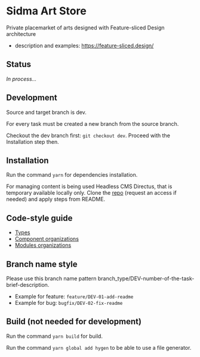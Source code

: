 # Sidma Art Store

Private placemarket of arts designed with Feature-sliced Design architecture

- description and examples: https://feature-sliced.design/

## Status

_In process…_

## Development

Source and target branch is dev.

For every task must be created a new branch from the source branch.

Checkout the dev branch first: `git checkout dev`.
Proceed with the Installation step then.

## Installation

Run the command `yarn` for dependencies installation.

For managing content is being used Headless CMS Directus, that is temporary
available locally only.
Clone the [repo](https://github.com/cap-antonio/sidma-art-directus) (request
an access if needed) and apply
steps from README.

## Code-style guide

- [Types](docs/types.md)
- [Component organizations](docs/components.md)
- [Modules organizations](docs/modules.md)

## Branch name style

Please use this branch name pattern branch_type/DEV-number-of-the-task-brief-description.

- Example for feature: `feature/DEV-01-add-readme`
- Example for bug: `bugfix/DEV-02-fix-readme`

## Build (not needed for development)

Run the command `yarn build` for build.

Run the command `yarn global add hygen` to be able to use a file generator.
